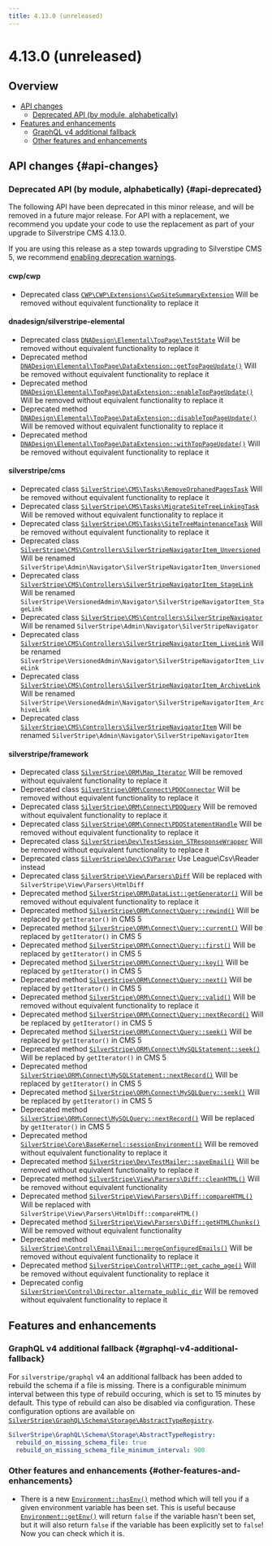 ```yaml
---
title: 4.13.0 (unreleased)
---
```


# 4.13.0 (unreleased)

## Overview

- [API changes](#api-changes)
  - [Deprecated API (by module, alphabetically)](#api-deprecated)
- [Features and enhancements](#features-and-enhancements)
  - [GraphQL v4 additional fallback](#graphql-v4-additional-fallback)
  - [Other features and enhancements](#other-features-and-enhancements)

## API changes {#api-changes}

### Deprecated API (by module, alphabetically) {#api-deprecated}

The following API have been deprecated in this minor release, and will be removed in a future major release. For API with a replacement, we recommend you update your code to use the replacement as part of your upgrade to Silverstripe CMS 4.13.0.

If you are using this release as a step towards upgrading to Silverstipe CMS 5, we recommend [enabling deprecation warnings](/upgrading/deprecations/).

#### cwp/cwp

- Deprecated class [`CWP\CWP\Extensions\CwpSiteSummaryExtension`](api:CWP\CWP\Extensions\CwpSiteSummaryExtension) Will be removed without equivalent functionality to replace it

#### dnadesign/silverstripe-elemental

- Deprecated class [`DNADesign\Elemental\TopPage\TestState`](api:DNADesign\Elemental\TopPage\TestState) Will be removed without equivalent functionality to replace it
- Deprecated method [`DNADesign\Elemental\TopPage\DataExtension::getTopPageUpdate()`](api:DNADesign\Elemental\TopPage\DataExtension::getTopPageUpdate()) Will be removed without equivalent functionality to replace it
- Deprecated method [`DNADesign\Elemental\TopPage\DataExtension::enableTopPageUpdate()`](api:DNADesign\Elemental\TopPage\DataExtension::enableTopPageUpdate()) Will be removed without equivalent functionality to replace it
- Deprecated method [`DNADesign\Elemental\TopPage\DataExtension::disableTopPageUpdate()`](api:DNADesign\Elemental\TopPage\DataExtension::disableTopPageUpdate()) Will be removed without equivalent functionality to replace it
- Deprecated method [`DNADesign\Elemental\TopPage\DataExtension::withTopPageUpdate()`](api:DNADesign\Elemental\TopPage\DataExtension::withTopPageUpdate()) Will be removed without equivalent functionality to replace it

#### silverstripe/cms

- Deprecated class [`SilverStripe\CMS\Tasks\RemoveOrphanedPagesTask`](api:SilverStripe\CMS\Tasks\RemoveOrphanedPagesTask) Will be removed without equivalent functionality to replace it
- Deprecated class [`SilverStripe\CMS\Tasks\MigrateSiteTreeLinkingTask`](api:SilverStripe\CMS\Tasks\MigrateSiteTreeLinkingTask) Will be removed without equivalent functionality to replace it
- Deprecated class [`SilverStripe\CMS\Tasks\SiteTreeMaintenanceTask`](api:SilverStripe\CMS\Tasks\SiteTreeMaintenanceTask) Will be removed without equivalent functionality to replace it
- Deprecated class [`SilverStripe\CMS\Controllers\SilverStripeNavigatorItem_Unversioned`](api:SilverStripe\CMS\Controllers\SilverStripeNavigatorItem_Unversioned) Will be renamed `SilverStripe\Admin\Navigator\SilverStripeNavigatorItem_Unversioned`
- Deprecated class [`SilverStripe\CMS\Controllers\SilverStripeNavigatorItem_StageLink`](api:SilverStripe\CMS\Controllers\SilverStripeNavigatorItem_StageLink) Will be renamed `SilverStripe\VersionedAdmin\Navigator\SilverStripeNavigatorItem_StageLink`
- Deprecated class [`SilverStripe\CMS\Controllers\SilverStripeNavigator`](api:SilverStripe\CMS\Controllers\SilverStripeNavigator) Will be renamed `SilverStripe\Admin\Navigator\SilverStripeNavigator`
- Deprecated class [`SilverStripe\CMS\Controllers\SilverStripeNavigatorItem_LiveLink`](api:SilverStripe\CMS\Controllers\SilverStripeNavigatorItem_LiveLink) Will be renamed `SilverStripe\VersionedAdmin\Navigator\SilverStripeNavigatorItem_LiveLink`
- Deprecated class [`SilverStripe\CMS\Controllers\SilverStripeNavigatorItem_ArchiveLink`](api:SilverStripe\CMS\Controllers\SilverStripeNavigatorItem_ArchiveLink) Will be renamed `SilverStripe\VersionedAdmin\Navigator\SilverStripeNavigatorItem_ArchiveLink`
- Deprecated class [`SilverStripe\CMS\Controllers\SilverStripeNavigatorItem`](api:SilverStripe\CMS\Controllers\SilverStripeNavigatorItem) Will be renamed `SilverStripe\Admin\Navigator\SilverStripeNavigatorItem`

#### silverstripe/framework

- Deprecated class [`SilverStripe\ORM\Map_Iterator`](api:SilverStripe\ORM\Map_Iterator) Will be removed without equivalent functionality to replace it
- Deprecated class [`SilverStripe\ORM\Connect\PDOConnector`](api:SilverStripe\ORM\Connect\PDOConnector) Will be removed without equivalent functionality to replace it
- Deprecated class [`SilverStripe\ORM\Connect\PDOQuery`](api:SilverStripe\ORM\Connect\PDOQuery) Will be removed without equivalent functionality to replace it
- Deprecated class [`SilverStripe\ORM\Connect\PDOStatementHandle`](api:SilverStripe\ORM\Connect\PDOStatementHandle) Will be removed without equivalent functionality to replace it
- Deprecated class [`SilverStripe\Dev\TestSession_STResponseWrapper`](api:SilverStripe\Dev\TestSession_STResponseWrapper) Will be removed without equivalent functionality to replace it
- Deprecated class [`SilverStripe\Dev\CSVParser`](api:SilverStripe\Dev\CSVParser) Use League\Csv\Reader instead
- Deprecated class [`SilverStripe\View\Parsers\Diff`](api:SilverStripe\View\Parsers\Diff) Will be replaced with `SilverStripe\View\Parsers\HtmlDiff`
- Deprecated method [`SilverStripe\ORM\DataList::getGenerator()`](api:SilverStripe\ORM\DataList::getGenerator()) Will be removed without equivalent functionality to replace it
- Deprecated method [`SilverStripe\ORM\Connect\Query::rewind()`](api:SilverStripe\ORM\Connect\Query::rewind()) Will be replaced by `getIterator()` in CMS 5
- Deprecated method [`SilverStripe\ORM\Connect\Query::current()`](api:SilverStripe\ORM\Connect\Query::current()) Will be replaced by `getIterator()` in CMS 5
- Deprecated method [`SilverStripe\ORM\Connect\Query::first()`](api:SilverStripe\ORM\Connect\Query::first()) Will be replaced by `getIterator()` in CMS 5
- Deprecated method [`SilverStripe\ORM\Connect\Query::key()`](api:SilverStripe\ORM\Connect\Query::key()) Will be replaced by `getIterator()` in CMS 5
- Deprecated method [`SilverStripe\ORM\Connect\Query::next()`](api:SilverStripe\ORM\Connect\Query::next()) Will be replaced by `getIterator()` in CMS 5
- Deprecated method [`SilverStripe\ORM\Connect\Query::valid()`](api:SilverStripe\ORM\Connect\Query::valid()) Will be removed without equivalent functionality to replace it
- Deprecated method [`SilverStripe\ORM\Connect\Query::nextRecord()`](api:SilverStripe\ORM\Connect\Query::nextRecord()) Will be replaced by `getIterator()` in CMS 5
- Deprecated method [`SilverStripe\ORM\Connect\Query::seek()`](api:SilverStripe\ORM\Connect\Query::seek()) Will be replaced by `getIterator()` in CMS 5
- Deprecated method [`SilverStripe\ORM\Connect\MySQLStatement::seek()`](api:SilverStripe\ORM\Connect\MySQLStatement::seek()) Will be replaced by `getIterator()` in CMS 5
- Deprecated method [`SilverStripe\ORM\Connect\MySQLStatement::nextRecord()`](api:SilverStripe\ORM\Connect\MySQLStatement::nextRecord()) Will be replaced by `getIterator()` in CMS 5
- Deprecated method [`SilverStripe\ORM\Connect\MySQLQuery::seek()`](api:SilverStripe\ORM\Connect\MySQLQuery::seek()) Will be replaced by `getIterator()` in CMS 5
- Deprecated method [`SilverStripe\ORM\Connect\MySQLQuery::nextRecord()`](api:SilverStripe\ORM\Connect\MySQLQuery::nextRecord()) Will be replaced by `getIterator()` in CMS 5
- Deprecated method [`SilverStripe\Core\BaseKernel::sessionEnvironment()`](api:SilverStripe\Core\BaseKernel::sessionEnvironment()) Will be removed without equivalent functionality to replace it
- Deprecated method [`SilverStripe\Dev\TestMailer::saveEmail()`](api:SilverStripe\Dev\TestMailer::saveEmail()) Will be removed without equivalent functionality to replace it
- Deprecated method [`SilverStripe\View\Parsers\Diff::cleanHTML()`](api:SilverStripe\View\Parsers\Diff::cleanHTML()) Will be removed without equivalent functionality
- Deprecated method [`SilverStripe\View\Parsers\Diff::compareHTML()`](api:SilverStripe\View\Parsers\Diff::compareHTML()) Will be replaced with `SilverStripe\View\Parsers\HtmlDiff::compareHTML()`
- Deprecated method [`SilverStripe\View\Parsers\Diff::getHTMLChunks()`](api:SilverStripe\View\Parsers\Diff::getHTMLChunks()) Will be removed without equivalent functionality
- Deprecated method [`SilverStripe\Control\Email\Email::mergeConfiguredEmails()`](api:SilverStripe\Control\Email\Email::mergeConfiguredEmails()) Will be removed without equivalent functionality to replace it
- Deprecated method [`SilverStripe\Control\HTTP::get_cache_age()`](api:SilverStripe\Control\HTTP::get_cache_age()) Will be removed without equivalent functionality to replace it
- Deprecated config [`SilverStripe\Control\Director.alternate_public_dir`](api:SilverStripe\Control\Director.alternate_public_dir) Will be removed without equivalent functionality to replace it

## Features and enhancements

### GraphQL v4 additional fallback {#graphql-v4-additional-fallback}

For `silverstripe/graphql` v4 an additional fallback has been added  to rebuild the schema if a file is missing. There is a configurable minimum interval between this type of rebuild occuring, which is set to 15 minutes by default. This type of rebuild can also be disabled via configuration. These configuration options are available on [`SilverStripe\GraphQL\Schema\Storage\AbstractTypeRegistry`](api:SilverStripe\GraphQL\Schema\Storage\AbstractTypeRegistry).

```yml
SilverStripe\GraphQL\Schema\Storage\AbstractTypeRegistry:
  rebuild_on_missing_schema_file: true
  rebuild_on_missing_schema_file_minimum_interval: 900
```

### Other features and enhancements {#other-features-and-enhancements}

- There is a new [`Environment::hasEnv()`](api:SilverStripe\Core\Environment::hasEnv()) method which will tell you if a given environment variable has been set. This is useful because [`Environment::getEnv()`](api:SilverStripe\Core\Environment::getEnv()) will return `false` if the variable hasn't been set, but it will also return `false` if the variable has been explicitly set to `false`! Now you can check which it is.
